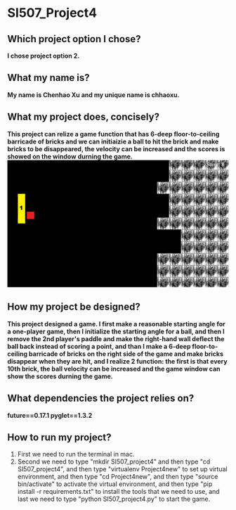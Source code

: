 # SI507_Project4
## Which project option I chose?
**I chose project option 2.**

## What my name is?
**My name is Chenhao Xu and my unique name is chhaoxu.**

## What my project does, concisely?
**This project can relize a game function that has 6-deep floor-to-ceiling barricade of bricks and we can initiaizie a ball to hit the brick and make bricks to be disappeared, the velocity can be increased and the scores is showed on the window durning the game.**
![image](https://github.com/chhaoxu/SI507_Project4/raw/master/projectSource/result.png)


## How my project be designed?
**This project designed a game. I first make a reasonable starting angle for a one-player game, then I initialize the starting angle for a ball, and then I remove the 2nd player's paddle and make the right-hand wall deflect the ball back instead of scoring a point, and than I make a 6-deep floor-to-ceiling barricade of bricks on the right side of the game and make bricks disappear when they are hit, and I realize 2 function: the first is that every 10th brick, the ball velocity can be increased and the game window can show the scores durning the game.**


## What dependencies the project relies on?
**future==0.17.1
pyglet==1.3.2**

## How to run my project?
1. First we need to run the terminal in mac.
2. Second we need to type "mkdir SI507_project4" and then type "cd SI507_project4", and then type "virtualenv Project4new" to set up virtual environment, and then type "cd Project4new", and then type "source bin/activate" to activate the virtual environment, and then type "pip install -r requirements.txt" to install the tools that we need to use, and last we need to type "python SI507_project4.py" to start the game.
